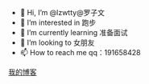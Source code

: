 - 👋 Hi, I’m @lzwtty@罗子文
- 👀 I’m interested in 跑步
- 🌱 I’m currently learning 准备面试
- 💞️ I’m looking to 女朋友
- 📫 How to reach me qq：191658428

[我的博客](https://lzwtty.github.io/)
<!---
lzwtty/lzwtty is a ✨ special ✨ repository because its `README.md` (this file) appears on your GitHub profile.
You can click the Preview link to take a look at your changes.
--->
